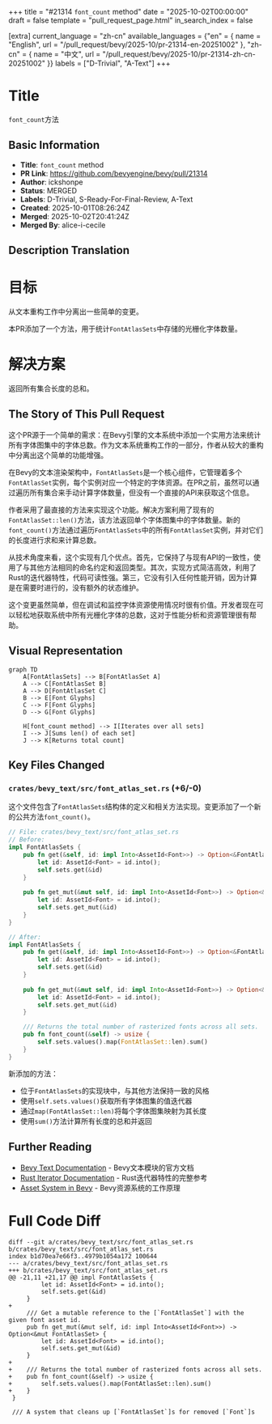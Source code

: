 +++
title = "#21314 `font_count` method"
date = "2025-10-02T00:00:00"
draft = false
template = "pull_request_page.html"
in_search_index = false

[extra]
current_language = "zh-cn"
available_languages = {"en" = { name = "English", url = "/pull_request/bevy/2025-10/pr-21314-en-20251002" }, "zh-cn" = { name = "中文", url = "/pull_request/bevy/2025-10/pr-21314-zh-cn-20251002" }}
labels = ["D-Trivial", "A-Text"]
+++

# Title
`font_count`方法

## Basic Information
- **Title**: `font_count` method
- **PR Link**: https://github.com/bevyengine/bevy/pull/21314
- **Author**: ickshonpe
- **Status**: MERGED
- **Labels**: D-Trivial, S-Ready-For-Final-Review, A-Text
- **Created**: 2025-10-01T08:26:24Z
- **Merged**: 2025-10-02T20:41:24Z
- **Merged By**: alice-i-cecile

## Description Translation
# 目标

从文本重构工作中分离出一些简单的变更。

本PR添加了一个方法，用于统计`FontAtlasSets`中存储的光栅化字体数量。

# 解决方案

返回所有集合长度的总和。

## The Story of This Pull Request

这个PR源于一个简单的需求：在Bevy引擎的文本系统中添加一个实用方法来统计所有字体图集中的字体总数。作为文本系统重构工作的一部分，作者从较大的重构中分离出这个简单的功能增强。

在Bevy的文本渲染架构中，`FontAtlasSets`是一个核心组件，它管理着多个`FontAtlasSet`实例，每个实例对应一个特定的字体资源。在PR之前，虽然可以通过遍历所有集合来手动计算字体数量，但没有一个直接的API来获取这个信息。

作者采用了最直接的方法来实现这个功能。解决方案利用了现有的`FontAtlasSet::len()`方法，该方法返回单个字体图集中的字体数量。新的`font_count()`方法通过遍历`FontAtlasSets`中的所有`FontAtlasSet`实例，并对它们的长度进行求和来计算总数。

从技术角度来看，这个实现有几个优点。首先，它保持了与现有API的一致性，使用了与其他方法相同的命名约定和返回类型。其次，实现方式简洁高效，利用了Rust的迭代器特性，代码可读性强。第三，它没有引入任何性能开销，因为计算是在需要时进行的，没有额外的状态维护。

这个变更虽然简单，但在调试和监控字体资源使用情况时很有价值。开发者现在可以轻松地获取系统中所有光栅化字体的总数，这对于性能分析和资源管理很有帮助。

## Visual Representation

```mermaid
graph TD
    A[FontAtlasSets] --> B[FontAtlasSet A]
    A --> C[FontAtlasSet B]
    A --> D[FontAtlasSet C]
    B --> E[Font Glyphs]
    C --> F[Font Glyphs]
    D --> G[Font Glyphs]
    
    H[font_count method] --> I[Iterates over all sets]
    I --> J[Sums len() of each set]
    J --> K[Returns total count]
```

## Key Files Changed

### `crates/bevy_text/src/font_atlas_set.rs` (+6/-0)

这个文件包含了`FontAtlasSets`结构体的定义和相关方法实现。变更添加了一个新的公共方法`font_count()`。

```rust
// File: crates/bevy_text/src/font_atlas_set.rs
// Before:
impl FontAtlasSets {
    pub fn get(&self, id: impl Into<AssetId<Font>>) -> Option<&FontAtlasSet> {
        let id: AssetId<Font> = id.into();
        self.sets.get(&id)
    }
    
    pub fn get_mut(&mut self, id: impl Into<AssetId<Font>>) -> Option<&mut FontAtlasSet> {
        let id: AssetId<Font> = id.into();
        self.sets.get_mut(&id)
    }
}

// After:
impl FontAtlasSets {
    pub fn get(&self, id: impl Into<AssetId<Font>>) -> Option<&FontAtlasSet> {
        let id: AssetId<Font> = id.into();
        self.sets.get(&id)
    }
    
    pub fn get_mut(&mut self, id: impl Into<AssetId<Font>>) -> Option<&mut FontAtlasSet> {
        let id: AssetId<Font> = id.into();
        self.sets.get_mut(&id)
    }

    /// Returns the total number of rasterized fonts across all sets.
    pub fn font_count(&self) -> usize {
        self.sets.values().map(FontAtlasSet::len).sum()
    }
}
```

新添加的方法：
- 位于`FontAtlasSets`的实现块中，与其他方法保持一致的风格
- 使用`self.sets.values()`获取所有字体图集的值迭代器
- 通过`map(FontAtlasSet::len)`将每个字体图集映射为其长度
- 使用`sum()`方法计算所有长度的总和并返回

## Further Reading

- [Bevy Text Documentation](https://docs.rs/bevy_text/latest/bevy_text/) - Bevy文本模块的官方文档
- [Rust Iterator Documentation](https://doc.rust-lang.org/std/iter/trait.Iterator.html) - Rust迭代器特性的完整参考
- [Asset System in Bevy](https://bevy-cheatbook.github.io/features/assets.html) - Bevy资源系统的工作原理

# Full Code Diff
```
diff --git a/crates/bevy_text/src/font_atlas_set.rs b/crates/bevy_text/src/font_atlas_set.rs
index b1d70ea7e66f3..4979b1054a172 100644
--- a/crates/bevy_text/src/font_atlas_set.rs
+++ b/crates/bevy_text/src/font_atlas_set.rs
@@ -21,11 +21,17 @@ impl FontAtlasSets {
         let id: AssetId<Font> = id.into();
         self.sets.get(&id)
     }
+
     /// Get a mutable reference to the [`FontAtlasSet`] with the given font asset id.
     pub fn get_mut(&mut self, id: impl Into<AssetId<Font>>) -> Option<&mut FontAtlasSet> {
         let id: AssetId<Font> = id.into();
         self.sets.get_mut(&id)
     }
+
+    /// Returns the total number of rasterized fonts across all sets.
+    pub fn font_count(&self) -> usize {
+        self.sets.values().map(FontAtlasSet::len).sum()
+    }
 }
 
 /// A system that cleans up [`FontAtlasSet`]s for removed [`Font`]s
```